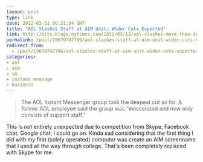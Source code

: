 ```yaml
---
layout: post
type: link
date: 2012-03-21 06:21:04 GMT
title: "AOL Slashes Staff at AIM Unit; Wider Cuts Expected"
link: http://bits.blogs.nytimes.com/2012/03/13/aol-slashes-more-than-40-jobs-with-more-expected/
permalink: /post/19670747796/aol-slashes-staff-at-aim-unit-wider-cuts-expected
redirect_from: 
  - /post/19670747796/aol-slashes-staff-at-aim-unit-wider-cuts-expected
categories:
- aol
- aim
- im
- instant message
- business
---
```

<blockquote>The AOL Instant Messenger group took the deepest cut so far. A former AOL employee said the group was "eviscerated and now only consists of support staff." </blockquote>
<p>This is not entirely unexpected due to competition from Skype, Facebook chat, Google chat; I could go on. Kinda sad considering that the first thing I did with my first (solely operated) computer was create an AIM screenname that I used all the way through college. That's been completely replaced with Skype for me.</p>